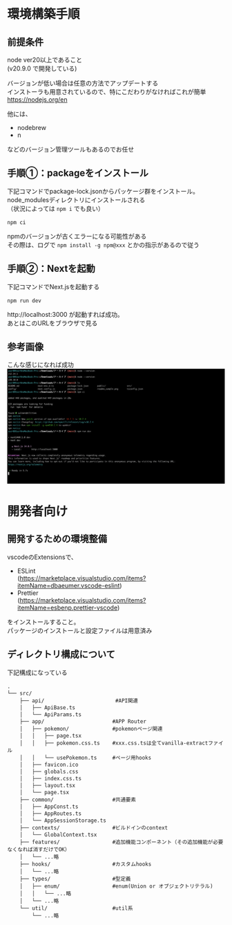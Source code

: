 # 環境構築手順

## 前提条件

node ver20以上であること  
(v20.9.0 で開発している)

バージョンが低い場合は任意の方法でアップデートする  
インストーラも用意されているので、特にこだわりがなければこれが簡単  
https://nodejs.org/en

他には、

- nodebrew
- n

などのバージョン管理ツールもあるのでお任せ

## 手順①：packageをインストール

下記コマンドでpackage-lock.jsonからパッケージ群をインストール。  
node_modulesディレクトリにインストールされる  
（状況によっては `npm i` でも良い）

```
npm ci
```

npmのバージョンが古くエラーになる可能性がある  
その際は、ログで `npm install -g npm@xxx` とかの指示があるので従う

## 手順②：Nextを起動

下記コマンドでNext.jsを起動する

```
npm run dev
```

http://localhost:3000
が起動すれば成功。  
あとはこのURLをブラウザで見る

## 参考画像

こんな感じになれば成功
![sample](readme_sample.png)

# 開発者向け

## 開発するための環境整備

vscodeのExtensionsで、

- ESLint  
  (https://marketplace.visualstudio.com/items?itemName=dbaeumer.vscode-eslint)
- Prettier  
  (https://marketplace.visualstudio.com/items?itemName=esbenp.prettier-vscode)

をインストールすること。  
パッケージのインストールと設定ファイルは用意済み

## ディレクトリ構成について

下記構成になっている

```
.
└── src/
    ├── api/                       #API関連
    │   ├── ApiBase.ts
    │   └── ApiParams.ts
    ├── app/                      #APP Router
    │   ├── pokemon/              #pokemonページ関連
    │   │   ├── page.tsx
    │   │   ├── pokemon.css.ts    #xxx.css.tsは全てvanilla-extractファイル
    │   │   └── usePokemon.ts     #ページ用hooks
    │   ├── favicon.ico
    │   ├── globals.css
    │   ├── index.css.ts
    │   ├── layout.tsx
    │   └── page.tsx
    ├── common/                   #共通要素
    │   ├── AppConst.ts
    │   ├── AppRoutes.ts
    │   └── AppSessionStorage.ts
    ├── contexts/                 #ビルドインのcontext
    │   └── GlobalContext.tsx
    ├── features/                 #追加機能コンポーネント（その追加機能が必要なくなれば消すだけでOK）
    │   └── ...略
    ├── hooks/                    #カスタムhooks
    │   └── ...略
    ├── types/                    #型定義
    │   ├── enum/                 #enum(Union or オブジェクトリテラル)
    │   │   └── ...略
    │   └── ...略
    └── util/                     #util系
        └── ...略
```
